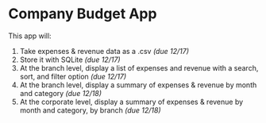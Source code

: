 # Company Budget App

This app will:
1. Take expenses & revenue data as a .csv *(due 12/17)*
2. Store it with SQLite *(due 12/17)*
3. At the branch level, display a list of expenses and revenue with a search, sort, and filter option *(due 12/17)*
4. At the branch level, display a summary of expenses & revenue by month and category *(due 12/18)*
5. At the corporate level, display a summary of expenses & revenue by month and category, by branch *(due 12/18)*
